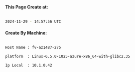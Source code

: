 
   
#### This Page Create at:

```bash

2024-11-29 - 14:57:56 UTC

```

#### Create By Machine:

```bash

Host Name : fv-az1487-275

platform  : Linux-6.5.0-1025-azure-x86_64-with-glibc2.35

Ip Local  : 10.1.0.42

```

